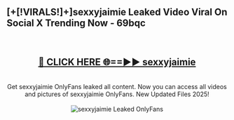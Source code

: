 <h2>[+[!VIRALS!]+]sexxyjaimie Leaked Video Viral On Social X Trending Now - 69bqc</h2>
<br>
<div align="center">
<h2><a href="https://libra.edu.pl?sexxyjaimie" rel="nofollow">🔴 CLICK HERE 🌐==►► sexxyjaimie</a></h2>
<br>
Get sexxyjaimie OnlyFans leaked all content. Now you can access all videos and pictures of sexxyjaimie OnlyFans. New Updated Files 2025!
<br>
<br>
<a href="https://libra.edu.pl?sexxyjaimie" rel="nofollow" data-target="animated-image.originalLink"><img src="https://i.ibb.co.com/WyWwxjT/player-gif2.gif" alt="sexxyjaimie Leaked OnlyFans" style="max-width: 100%; display: inline-block;" data-target="animated-image.originalImage"></a>
</div>
<br>
